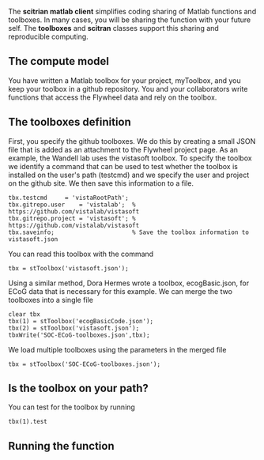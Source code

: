 The **scitrian matlab client** simplifies coding sharing of Matlab functions and toolboxes. In many cases, you will be sharing the function with your future self.  The **toolboxes** and **scitran** classes support this sharing and reproducible computing.  

## The compute model
You have written a Matlab toolbox for your project, myToolbox, and you keep your toolbox in a github repository. You and your collaborators write functions that access the Flywheel data and rely on the toolbox.  

## The toolboxes definition
First, you specify the github toolboxes. We do this by creating a small JSON file that is added as an attachment to the Flywheel project page.  As an example, the Wandell lab uses the vistasoft toolbox.  To specify the toolbox we identify a command that can be used to test whether the toolbox is installed on the user's path (testcmd) and we specify the user and project on the github site.  We then save this information to a file.
```
tbx.testcmd     = 'vistaRootPath';
tbx.gitrepo.user    = 'vistalab';  % https://github.com/vistalab/vistasoft
tbx.gitrepo.project = 'vistasoft'; % https://github.com/vistalab/vistasoft
tbx.saveinfo;                      % Save the toolbox information to vistasoft.json
```
You can read this toolbox with the command

    tbx = stToolbox('vistasoft.json');

Using a similar method, Dora Hermes wrote a toolbox, ecogBasic.json, for ECoG data that is necessary for this example. We can merge the two toolboxes into a single file
```
clear tbx
tbx(1) = stToolbox('ecogBasicCode.json');
tbx(2) = stToolbox('vistasoft.json');
tbxWrite('SOC-ECoG-toolboxes.json',tbx);
```
We load multiple toolboxes using the parameters in the merged file

    tbx = stToolbox('SOC-ECoG-toolboxes.json');

## Is the toolbox on your path?

You can test for the toolbox by running

    tbx(1).test

## Running the function
